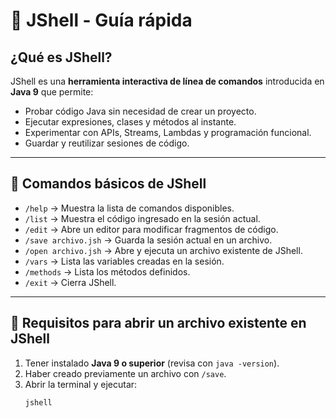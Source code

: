 # 🐚 JShell - Guía rápida

## ¿Qué es JShell?
JShell es una **herramienta interactiva de línea de comandos** introducida en **Java 9** que permite:
- Probar código Java sin necesidad de crear un proyecto.
- Ejecutar expresiones, clases y métodos al instante.
- Experimentar con APIs, Streams, Lambdas y programación funcional.
- Guardar y reutilizar sesiones de código.

---

## 📌 Comandos básicos de JShell
- `/help` → Muestra la lista de comandos disponibles.
- `/list` → Muestra el código ingresado en la sesión actual.
- `/edit` → Abre un editor para modificar fragmentos de código.
- `/save archivo.jsh` → Guarda la sesión actual en un archivo.
- `/open archivo.jsh` → Abre y ejecuta un archivo existente de JShell.
- `/vars` → Lista las variables creadas en la sesión.
- `/methods` → Lista los métodos definidos.
- `/exit` → Cierra JShell.

---

## 📂 Requisitos para abrir un archivo existente en JShell
1. Tener instalado **Java 9 o superior** (revisa con `java -version`).
2. Haber creado previamente un archivo con `/save`.
3. Abrir la terminal y ejecutar:
   ```bash
   jshell
